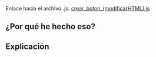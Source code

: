 Enlace hacia el archivo .js: [crear_boton_(modificarHTML).js](../js/crear_boton_%28modificarHTML%29.js)

## ¿Por qué he hecho eso?


## Explicación